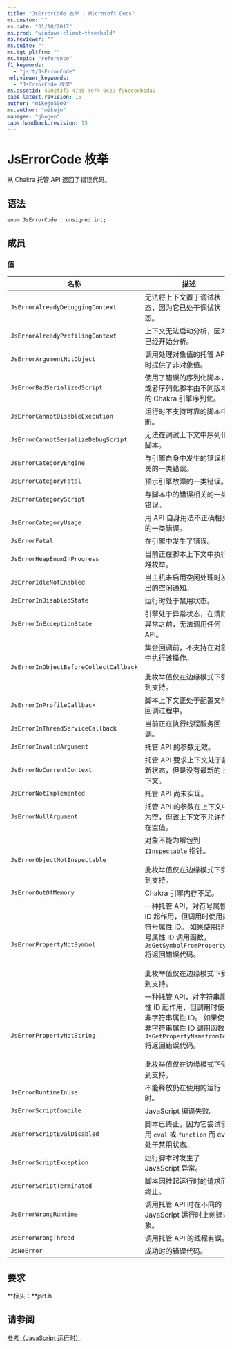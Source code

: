 ```yaml
---
title: "JsErrorCode 枚举 | Microsoft Docs"
ms.custom: ""
ms.date: "01/18/2017"
ms.prod: "windows-client-threshold"
ms.reviewer: ""
ms.suite: ""
ms.tgt_pltfrm: ""
ms.topic: "reference"
f1_keywords: 
  - "jsrt/JsErrorCode"
helpviewer_keywords: 
  - "JsErrorCode 枚举"
ms.assetid: 4902f3f3-47a5-4e74-9c29-f96eeecbcda9
caps.latest.revision: 15
author: "mikejo5000"
ms.author: "mikejo"
manager: "ghogen"
caps.handback.revision: 15
---
```

# JsErrorCode 枚举
从 Chakra 托管 API 返回了错误代码。  
  
## 语法  
  
```  
enum JsErrorCode : unsigned int;  
```  
  
## 成员  
  
### 值  
  
|名称|描述|  
|--------|--------|  
|`JsErrorAlreadyDebuggingContext`|无法将上下文置于调试状态，因为它已处于调试状态。|  
|`JsErrorAlreadyProfilingContext`|上下文无法启动分析，因为已经开始分析。|  
|`JsErrorArgumentNotObject`|调用处理对象值的托管 API 时提供了非对象值。|  
|`JsErrorBadSerializedScript`|使用了错误的序列化脚本，或者序列化脚本由不同版本的 Chakra 引擎序列化。|  
|`JsErrorCannotDisableExecution`|运行时不支持可靠的脚本中断。|  
|`JsErrorCannotSerializeDebugScript`|无法在调试上下文中序列化脚本。|  
|`JsErrorCategoryEngine`|与引擎自身中发生的错误相关的一类错误。|  
|`JsErrorCategoryFatal`|预示引擎故障的一类错误。|  
|`JsErrorCategoryScript`|与脚本中的错误相关的一类错误。|  
|`JsErrorCategoryUsage`|用 API 自身用法不正确相关的一类错误。|  
|`JsErrorFatal`|在引擎中发生了错误。|  
|`JsErrorHeapEnumInProgress`|当前正在脚本上下文中执行堆枚举。|  
|`JsErrorIdleNotEnabled`|当主机未启用空闲处理时发出的空闲通知。|  
|`JsErrorInDisabledState`|运行时处于禁用状态。|  
|`JsErrorInExceptionState`|引擎处于异常状态，在清除异常之前，无法调用任何 API。|  
|`JsErrorInObjectBeforeCollectCallback`|集合回调前，不支持在对象中执行该操作。<br /><br /> 此枚举值仅在边缘模式下受到支持。|  
|`JsErrorInProfileCallback`|脚本上下文正处于配置文件回调过程中。|  
|`JsErrorInThreadServiceCallback`|当前正在执行线程服务回调。|  
|`JsErrorInvalidArgument`|托管 API 的参数无效。|  
|`JsErrorNoCurrentContext`|托管 API 要求上下文处于最新状态，但是没有最新的上下文。|  
|`JsErrorNotImplemented`|托管 API 尚未实现。|  
|`JsErrorNullArgument`|托管 API 的参数在上下文中为空，但该上下文不允许存在空值。|  
|`JsErrorObjectNotInspectable`|对象不能为解包到 `IInspectable` 指针。<br /><br /> 此枚举值仅在边缘模式下受到支持。|  
|`JsErrorOutOfMemory`|Chakra 引擎内存不足。|  
|`JsErrorPropertyNotSymbol`|一种托管 API，对符号属性 ID 起作用，但调用时使用非符号属性 ID。 如果使用非符号属性 ID 调用函数，`JsGetSymbolFromPropertyId` 将返回错误代码。<br /><br /> 此枚举值仅在边缘模式下受到支持。|  
|`JsErrorPropertyNotString`|一种托管 API，对字符串属性 ID 起作用，但调用时使用非字符串属性 ID。 如果使用非字符串属性 ID 调用函数，`JsGetPropertyNamefromId` 将返回错误代码。<br /><br /> 此枚举值仅在边缘模式下受到支持。|  
|`JsErrorRuntimeInUse`|不能释放仍在使用的运行时。|  
|`JsErrorScriptCompile`|JavaScript 编译失败。|  
|`JsErrorScriptEvalDisabled`|脚本已终止，因为它尝试使用 `eval` 或 `function` 而 eval 处于禁用状态。|  
|`JsErrorScriptException`|运行脚本时发生了 JavaScript 异常。|  
|`JsErrorScriptTerminated`|脚本因挂起运行时的请求而终止。|  
|`JsErrorWrongRuntime`|调用托管 API 时在不同的 JavaScript 运行时上创建对象。|  
|`JsErrorWrongThread`|调用托管 API 的线程有误。|  
|`JsNoError`|成功时的错误代码。|  
  
## 要求  
 **标头：**jsrt.h  
  
## 请参阅  
 [参考（JavaScript 运行时）](../chakra-hosting/reference-javascript-runtime.md)